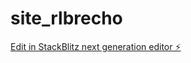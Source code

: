 # site_rlbrecho

[Edit in StackBlitz next generation editor ⚡️](https://stackblitz.com/~/github.com/ValentinaMorais/site_rlbrecho)